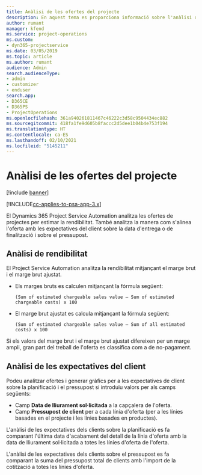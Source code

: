 ```yaml
---
title: Anàlisi de les ofertes del projecte
description: En aquest tema es proporciona informació sobre l'anàlisi de les ofertes del projecte.
author: rumant
manager: kfend
ms.service: project-operations
ms.custom:
- dyn365-projectservice
ms.date: 03/05/2019
ms.topic: article
ms.author: rumant
audience: Admin
search.audienceType:
- admin
- customizer
- enduser
search.app:
- D365CE
- D365PS
- ProjectOperations
ms.openlocfilehash: 361a940261811467c46222c3d58c9504434ec882
ms.sourcegitcommit: 418fa1fe9d605b8faccc2d5dee1b04b4e753f194
ms.translationtype: HT
ms.contentlocale: ca-ES
ms.lasthandoff: 02/10/2021
ms.locfileid: "5145211"
---
```

# <a name="analysis-of-project-quotes"></a>Anàlisi de les ofertes del projecte

[!include [banner](../includes/psa-now-project-operations.md)]

[!INCLUDE[cc-applies-to-psa-app-3.x](../includes/cc-applies-to-psa-app-3x.md)]

El Dynamics 365 Project Service Automation analitza les ofertes de projectes per estimar la rendibilitat. També analitza la manera com s'alinea l'oferta amb les expectatives del client sobre la data d'entrega o de finalització i sobre el pressupost.

## <a name="profitability-analysis"></a>Anàlisi de rendibilitat

El Project Service Automation analitza la rendibilitat mitjançant el marge brut i el marge brut ajustat.

- Els marges bruts es calculen mitjançant la fórmula següent:

  `
    (Sum of estimated chargeable sales value – Sum of estimated chargeable costs) x 100
  `
- El marge brut ajustat es calcula mitjançant la fórmula següent:

  `
    (Sum of estimated chargeable sales value – Sum of all estimated costs) x 100
  `

Si els valors del marge brut i el marge brut ajustat difereixen per un marge ampli, gran part del treball de l'oferta es classifica com a de no-pagament.

## <a name="analysis-of-customer-expectations"></a>Anàlisi de les expectatives del client

Podeu analitzar ofertes i generar gràfics per a les expectatives de client sobre la planificació i el pressupost si introduïu valors per als camps següents:

- Camp **Data de lliurament sol·licitada** a la capçalera de l'oferta.
- Camp **Pressupost de client** per a cada línia d'oferta (per a les línies basades en el projecte i les línies basades en productes).

L'anàlisi de les expectatives dels clients sobre la planificació es fa comparant l'última data d'acabament del detall de la línia d'oferta amb la data de lliurament sol·licitada a totes les línies d'oferta de l'oferta.

L'anàlisi de les expectatives dels clients sobre el pressupost es fa comparant la suma del pressupost total de clients amb l'import de la cotització a totes les línies d'oferta.
